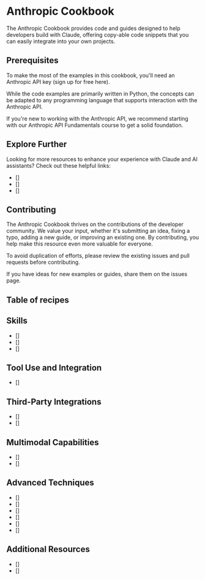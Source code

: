 # Anthropic Cookbook

The Anthropic Cookbook provides code and guides designed to help developers build with Claude, offering copy-able code snippets that you can easily integrate into your own projects.

## Prerequisites

To make the most of the examples in this cookbook, you'll need an Anthropic API key (sign up for free here).

While the code examples are primarily written in Python, the concepts can be adapted to any programming language that supports interaction with the Anthropic API.

If you're new to working with the Anthropic API, we recommend starting with our Anthropic API Fundamentals course to get a solid foundation.

## Explore Further

Looking for more resources to enhance your experience with Claude and AI assistants? Check out these helpful links:

- [<RawText children='Anthropic developer documentation'>]
- [<RawText children='Anthropic support docs'>]
- [<RawText children='Anthropic Discord community'>]

## Contributing

The Anthropic Cookbook thrives on the contributions of the developer community. We value your input, whether it's submitting an idea, fixing a typo, adding a new guide, or improving an existing one. By contributing, you help make this resource even more valuable for everyone.

To avoid duplication of efforts, please review the existing issues and pull requests before contributing.

If you have ideas for new examples or guides, share them on the issues page.

## Table of recipes

## Skills

- [<RawText children='Classification'>]
- [<RawText children='Retrieval Augmented Generation'>]
- [<RawText children='Summarization'>]

## Tool Use and Integration

- [<RawText children='Tool use'>]

## Third-Party Integrations

- [<RawText children='Retrieval augmented generation'>]
- [<RawText children='Embeddings with Voyage AI'>]

## Multimodal Capabilities

- [<RawText children='Vision with Claude'>]
- [<RawText children='Generate images with Claude'>]

## Advanced Techniques

- [<RawText children='Sub-agents'>]
- [<RawText children='Upload PDFs to Claude'>]
- [<RawText children='Automated evaluations'>]
- [<RawText children='Enable JSON mode'>]
- [<RawText children='Create a moderation filter'>]
- [<RawText children='Prompt caching'>]

## Additional Resources

- [<RawText children='Anthropic on AWS'>]
- [<RawText children='AWS Samples'>]